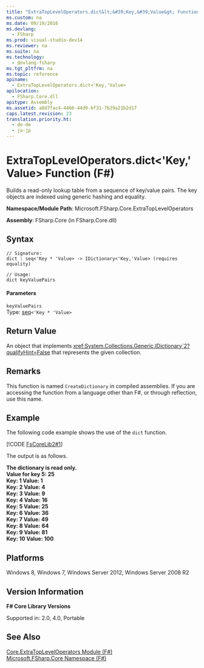 ```yaml
---
title: "ExtraTopLevelOperators.dict&lt;&#39;Key,&#39;Value&gt; Function (F#)"
ms.custom: na
ms.date: 09/19/2016
ms.devlang: 
  - FSharp
ms.prod: visual-studio-dev14
ms.reviewer: na
ms.suite: na
ms.technology: 
  - devlang-fsharp
ms.tgt_pltfrm: na
ms.topic: reference
apiname: 
  - ExtraTopLevelOperators.dict<'Key,'Value>
apilocation: 
  - FSharp.Core.dll
apitype: Assembly
ms.assetid: a8d7fac4-4466-44d9-bf31-7b29a21b2d17
caps.latest.revision: 23
translation.priority.ht: 
  - de-de
  - ja-jp
---
```

# ExtraTopLevelOperators.dict&lt;&#39;Key,&#39;Value&gt; Function (F#)
Builds a read-only lookup table from a sequence of key/value pairs. The key objects are indexed using generic hashing and equality.  
  
 **Namespace/Module Path**: Microsoft.FSharp.Core.ExtraTopLevelOperators  
  
 **Assembly**: FSharp.Core (in FSharp.Core.dll)  
  
## Syntax  
  
```  
// Signature:  
dict : seq<'Key * 'Value> -> IDictionary<'Key,'Value> (requires equality)  
  
// Usage:  
dict keyValuePairs  
```  
  
#### Parameters  
 `keyValuePairs`  
 Type: [seq](../vs140/Collections.seq--T--Type-Abbreviation--F#-.md)`<'Key * 'Value>`  
  
## Return Value  
 An object that implements <xref:System.Collections.Generic.IDictionary`2?qualifyHint=False> that represents the given collection.  
  
## Remarks  
 This function is named `CreateDictionary` in compiled assemblies. If you are accessing the function from a language other than F#, or through reflection, use this name.  
  
## Example  
 The following code example shows the use of the `dict` function.  
  
 [!CODE [FsCoreLib2#1](../CodeSnippet/VS_Snippets_Fsharp/fscorelib2#1)]  
  
 The output is as follows.  
  
 **The dictionary is read only.**  
**Value for key 5: 25**  
**Key: 1 Value: 1**  
**Key: 2 Value: 4**  
**Key: 3 Value: 9**  
**Key: 4 Value: 16**  
**Key: 5 Value: 25**  
**Key: 6 Value: 36**  
**Key: 7 Value: 49**  
**Key: 8 Value: 64**  
**Key: 9 Value: 81**  
**Key: 10 Value: 100**   
## Platforms  
 Windows 8, Windows 7, Windows Server 2012, Windows Server 2008 R2  
  
## Version Information  
 **F# Core Library Versions**  
  
 Supported in: 2.0, 4.0, Portable  
  
## See Also  
 [Core.ExtraTopLevelOperators Module (F#)](../Topic/Core.ExtraTopLevelOperators%20Module%20\(F%23\).md)   
 [Microsoft.FSharp.Core Namespace (F#)](../Topic/Microsoft.FSharp.Core%20Namespace%20\(F%23\).md)